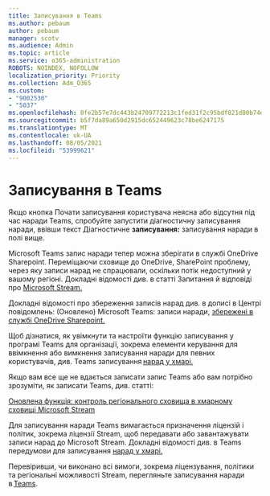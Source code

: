 ```yaml
---
title: Записування в Teams
ms.author: pebaum
author: pebaum
manager: scotv
ms.audience: Admin
ms.topic: article
ms.service: o365-administration
ROBOTS: NOINDEX, NOFOLLOW
localization_priority: Priority
ms.collection: Adm_O365
ms.custom:
- "9002530"
- "5037"
ms.openlocfilehash: 0fe2b57e7dc443b24709772213c1fed31f2c95bdf821d00b74e9d166dc223410
ms.sourcegitcommit: b5f7da89a650d2915dc652449623c78be6247175
ms.translationtype: MT
ms.contentlocale: uk-UA
ms.lasthandoff: 08/05/2021
ms.locfileid: "53999621"
---
```

# <a name="recording-in-teams"></a>Записування в Teams

Якщо кнопка Почати  записування користувача неясна або відсутня під час наради Teams, спробуйте запустити діагностичну записування наради, ввівши текст Діагностичне **записування:** записування наради в полі вище. 

Microsoft Teams запис наради тепер можна зберігати в службі OneDrive Sharepoint. Переміщаючи сховище до OneDrive, SharePoint проблему, через яку записи нарад не спрацювали, оскільки потік недоступний у вашому регіоні. Докладні відомості див. в статті Запитання й відповіді про [Microsoft Stream.](/stream/faq#which-regions-does-microsoft-stream-host-my-data-in)

Докладні відомості про збереження записів нарад див. в дописі в Центрі повідомлень: (Оновлено) Microsoft Teams: записи наради, [збережені в службі OneDrive Sharepoint.](https://portal.microsoft.com/Adminportal/Home?ref=MessageCenter&id=MC222640)

Щоб дізнатися, як увімкнути та настроїти функцію записування у програмі Teams для організації, зокрема елементи керування для ввімкнення або вимкнення записування наради для певних користувачів, див. Teams записування [нарад у хмарі.](/microsoftteams/cloud-recording) 

Якщо вам все ще не вдається записати запис Teams або вам потрібно зрозуміти, як записати Teams, див. статті: 

[Оновлена функція: контроль регіонального сховища в хмарному сховищі Microsoft Stream](https://admin.microsoft.com/AdminPortal/Home#/MessageCenter?id=MC214327)

Для записування наради Teams вимагається призначення ліцензій і політик, зокрема ліцензії Stream, щоб передавати або завантажувати записи нарад до Microsoft Stream. Докладні відомості див. в Teams передумови для записування [нарад у хмарі.](/microsoftteams/cloud-recording#prerequisites-for-teams-cloud-meeting-recording)

Перевіривши, чи виконано всі вимоги, зокрема ліцензування, політики та регіональні можливості Stream, перегляньте записування наради в [Teams](https://support.office.com/article/34dfbe7f-b07d-4a27-b4c6-de62f1348c24). 